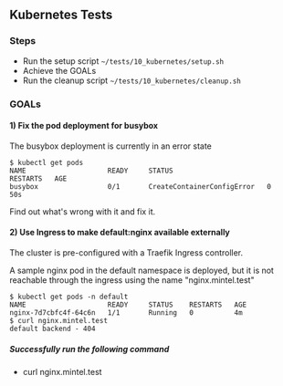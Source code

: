 ## Kubernetes Tests
### Steps

* Run the setup script
`~/tests/10_kubernetes/setup.sh`
* Achieve the GOALs
* Run the cleanup script
`~/tests/10_kubernetes/cleanup.sh`

### GOALs

#### 1) Fix the pod deployment for busybox

The busybox deployment is currently in an error state 

```
$ kubectl get pods                             
NAME                    READY     STATUS                       RESTARTS   AGE  
busybox                 0/1       CreateContainerConfigError   0          50s  
```

Find out what's wrong with it and fix it. 

#### 2) Use Ingress to make default:nginx available externally

The cluster is pre-configured with a Traefik Ingress controller. 

A sample nginx pod in the default namespace is deployed, but it is not reachable through the ingress using the name "nginx.mintel.test"

```
$ kubectl get pods -n default
NAME                    READY     STATUS    RESTARTS   AGE
nginx-7d7cbfc4f-64c6n   1/1       Running   0          4m
$ curl nginx.mintel.test
default backend - 404
```

##### Successfully run the following command

* curl nginx.mintel.test

